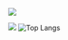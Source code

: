 ![](https://github-readme-stats.vercel.app/api?username=Qadeer1813&show_icons=true&bg_color=00000000)

![](https://github-readme-stats.vercel.app/api/top-langs/?username=Qadeer1813&layout=donut)
![Top Langs](https://github-readme-stats.vercel.app/api/top-langs/?username=Qadeer1813&layout=compact)

